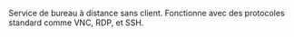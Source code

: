 Service de bureau à distance sans client. Fonctionne avec des protocoles standard comme VNC, RDP, et SSH.
